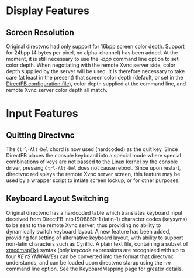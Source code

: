 # Display Features #

## Screen Resolution ##

Original directvnc had only support for 16bpp screen color depth. Support for 24bpp (4 bytes per pixel, no alpha-channel) has been added. At the moment, it is still necessary to use the _-bpp_ command line option to set color depth. When negotiating with the remote Xvnc server side, color depth supplied by the server will be used. It is therefore necessary to take care (at least in the present) that screen color depth (default, or set in the [DirectFB configuration file](http://www.directfb.org/docs/directfbrc.5.html)), color depth supplied at the command line, and remote Xvnc server color depth all match.

# Input Features #

## Quitting Directvnc ##

The `Ctrl-Alt-Del` chord is now used (hardcoded) as the quit key. Since DirectFB places the console keyboard into a special mode where special combinations of keys are not passed to the Linux kernel by the console driver, pressing `Ctrl-Alt-Del` does not cause reboot. Since upon restart, directvnc redisplays the remote Xvnc server screen, this feature may be used by a wrapper script to intiate screen lockup, or for other purposes.

## Keyboard Layout Switching ##

Original directvnc has a hardcoded table which translates keyboard input deceived from DirectFB into ISO8859-1 (latin-1) character codes (keysyms) to be sent to the remote Xvnc server, thus providing no ability to dynamically switch keyboard layout. A new feature has been added, providing for setting of alternative keyboard layout, with ability to support non-latin characters such as Cyrillic. A plain text file, containing a subset of [xmodmap(1x)](http://www.linuxmanpages.com/man1/xmodmap.1x.php) syntax (only _keycode_ expressions are recognized with up to four _KEYSYMNAMEs_) can be converted into the format that directvnc understands, and can be loaded upon directvnc starup using the _-m_ command line option. See the KeyboardMapping page for greater details.